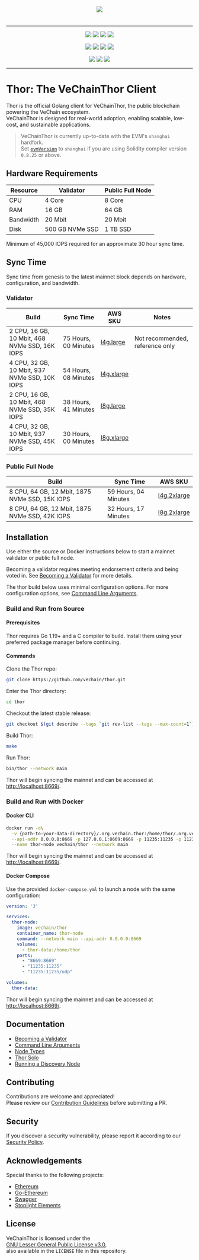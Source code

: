 
<p align="center">
  <a href="https://www.vechain.org/vechainthor/">
    <picture style="padding: 80px;">
        <source srcset="https://raw.githubusercontent.com/vechain/thor/refs/heads/master/docs/assets/banner-dark-mode.png" media="(prefers-color-scheme: dark)">
        <img src="https://raw.githubusercontent.com/vechain/thor/refs/heads/master/docs/assets/banner-light-mode.png" style="padding: 20px;">
    </picture>
  </a>
</p>

---

<p align="center">
    <a href="https://golang.org"><img src="https://img.shields.io/github/go-mod/go-version/vechain/thor"/></a>
    <a href="https://github.com/vechain/thor/blob/master/LICENSE"><img src="https://img.shields.io/badge/License-LGPL%20v3-blue.svg"/></a>
    <img src="https://img.shields.io/github/commits-since/vechain/thor/latest" />
    <a href="https://hub.docker.com/r/vechain/thor"><img src="https://badgen.net/docker/pulls/vechain/thor?icon=docker&label=pulls"/></a>
</p>

<p align="center">
    <a href="https://goreportcard.com/report/github.com/vechain/thor"><img src="https://goreportcard.com/badge/github.com/vechain/thor"/></a>
    <img src="https://github.com/vechain/thor/actions/workflows/on-master-commit.yaml/badge.svg"/>
    <img src="https://github.com/vechain/thor/actions/workflows/on-release.yaml/badge.svg"/>
    <a href="https://codecov.io/gh/vechain/thor"><img src="https://codecov.io/gh/vechain/thor/graph/badge.svg?token=NniVYY7IAD"/></a>
</p>

<p align="center">
    <a href="https://discord.gg/vechain"><img src="https://img.shields.io/badge/Discord-5865F2?style=for-the-badge&logo=discord&logoColor=white"/></a>
    <a href="https://t.me/vechainandfriends"><img src="https://img.shields.io/badge/Telegram-2CA5E0?style=for-the-badge&logo=telegram&logoColor=white"/></a>
    <a href="https://www.reddit.com/r/Vechain"><img src="https://img.shields.io/badge/Reddit-FF4500?style=for-the-badge&logo=reddit&logoColor=white"/></a>
</p>

---

# Thor: The VeChainThor Client

Thor is the official Golang client for VeChainThor, the public blockchain powering the VeChain ecosystem.  
VeChainThor is designed for real-world adoption, enabling scalable, low-cost, and sustainable applications.

> VeChainThor is currently up-to-date with the EVM's `shanghai` hardfork.  
> Set [`evmVersion`](https://docs.soliditylang.org/en/latest/using-the-compiler.html#setting-the-evm-version-to-target) to `shanghai` if you are using Solidity compiler version `0.8.25` or above.

## Hardware Requirements

| Resource  | Validator       | Public Full Node |
|-----------|-----------------|------------------|
| CPU       | 4 Core          | 8 Core           |
| RAM       | 16 GB           | 64 GB            |
| Bandwidth | 20 Mbit         | 20 Mbit          |
| Disk      | 500 GB NVMe SSD | 1 TB SSD         |

Minimum of 45,000 IOPS required for an approximate 30 hour sync time.

## Sync Time

Sync time from genesis to the latest mainnet block depends on hardware, configuration, and bandwidth.

### Validator

| Build                                         | Sync Time            | AWS SKU                                                      | Notes                           |
|-----------------------------------------------|----------------------|--------------------------------------------------------------|---------------------------------|
| 2 CPU, 16 GB, 10 Mbit, 468 NVMe SSD, 16K IOPS | 75 Hours, 00 Minutes | [I4g.large](https://aws.amazon.com/ec2/instance-types/i4g/)  | Not recommended, reference only |
| 4 CPU, 32 GB, 10 Mbit, 937 NVMe SSD, 10K IOPS | 54 Hours, 08 Minutes | [I4g.xlarge](https://aws.amazon.com/ec2/instance-types/i4g/) |                                 |
| 2 CPU, 16 GB, 10 Mbit, 468 NVMe SSD, 35K IOPS | 38 Hours, 41 Minutes | [I8g.large](https://aws.amazon.com/ec2/instance-types/i8g/)  |                                 |
| 4 CPU, 32 GB, 10 Mbit, 937 NVMe SSD, 45K IOPS | 30 Hours, 00 Minutes | [I8g.xlarge](https://aws.amazon.com/ec2/instance-types/i8g/) |                                 |

### Public Full Node

| Build                                          | Sync Time            | AWS SKU                                                       |
|------------------------------------------------|----------------------|---------------------------------------------------------------|
| 8 CPU, 64 GB, 12 Mbit, 1875 NVMe SSD, 15K IOPS | 59 Hours, 04 Minutes | [I4g.2xlarge](https://aws.amazon.com/ec2/instance-types/i4g)  |
| 8 CPU, 64 GB, 12 Mbit, 1875 NVMe SSD, 42K IOPS | 32 Hours, 17 Minutes | [I8g.2xlarge](https://aws.amazon.com/ec2/instance-types/i8g/) |

## Installation

Use either the source or Docker instructions below to start a mainnet validator or public full node.

Becoming a validator requires meeting endorsement criteria and being voted in. See [Becoming a Validator](#) for more details.

The thor build below uses minimal configuration options. For more configuration options, see [Command Line Arguments](#).

### Build and Run from Source

#### Prerequisites

Thor requires Go 1.19+ and a C compiler to build. Install them using your preferred package manager before continuing.

#### Commands

Clone the Thor repo:

```sh
git clone https://github.com/vechain/thor.git
```

Enter the Thor directory:

```sh
cd thor
```

Checkout the latest stable release:

```sh
git checkout $(git describe --tags `git rev-list --tags --max-count=1`)
```

Build Thor:

```sh
make
```

Run Thor:

```sh
bin/thor --network main
```

Thor will begin syncing the mainnet and can be accessed at [http://localhost:8669/](http://localhost:8669/).

### Build and Run with Docker

#### Docker CLI

```sh
docker run -d\
  -v {path-to-your-data-directory}/.org.vechain.thor:/home/thor/.org.vechain.thor\
  --api-addr 0.0.0.0:8669 -p 127.0.0.1:8669:8669 -p 11235:11235 -p 11235:11235/udp\
  --name thor-node vechain/thor --network main
```

Thor will begin syncing the mainnet and can be accessed at [http://localhost:8669/](http://localhost:8669/).

#### Docker Compose

Use the provided `docker-compose.yml` to launch a node with the same configuration:

```yaml
version: '3'

services:
  thor-node:
    image: vechain/thor
    container_name: thor-node
    command: --network main --api-addr 0.0.0.0:8669
    volumes:
      - thor-data:/home/thor
    ports:
      - "8669:8669"
      - "11235:11235"
      - "11235:11235/udp"

volumes:
  thor-data:
```

Thor will begin syncing the mainnet and can be accessed at [http://localhost:8669/](http://localhost:8669/).

## Documentation

- [Becoming a Validator](#)
- [Command Line Arguments](#)
- [Node Types](#)
- [Thor Solo](#)
- [Running a Discovery Node](#)

## Contributing

Contributions are welcome and appreciated!  
Please review our [Contribution Guidelines](https://github.com/vechain/thor/blob/master/docs/CONTRIBUTING.md) before submitting a PR.

## Security

If you discover a security vulnerability, please report it according to our  
[Security Policy](https://github.com/vechain/thor/blob/master/docs/SECURITY.md).

## Acknowledgements

Special thanks to the following projects:

- [Ethereum](https://github.com/ethereum)
- [Go-Ethereum](https://github.com/ethereum/go-ethereum)
- [Swagger](https://github.com/swagger-api)
- [Stoplight Elements](https://github.com/stoplightio/elements)

## License

VeChainThor is licensed under the  
[GNU Lesser General Public License v3.0](https://www.gnu.org/licenses/lgpl-3.0.html),  
also available in the `LICENSE` file in this repository.
